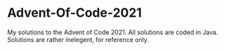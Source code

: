 # Advent-Of-Code-2021
My solutions to the Advent of Code 2021. All solutions are coded in Java. Solutions are rather inelegent, for reference only.  
